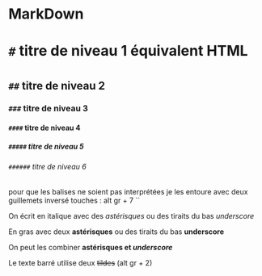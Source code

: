 # MarkDown  

# `#` titre de niveau 1 équivalent HTML <h1></h1>
## `##` titre de niveau 2
###  `###` titre de niveau 3
#### `####` titre de niveau 4
##### `#####` titre de niveau 5
###### `######` titre de niveau 6

pour que les balises ne soient pas interprétées je les entoure avec deux guillemets inversé touches : alt gr + 7 ``

On écrit en italique avec des *astérisques* ou des tiraits du bas _underscore_

En gras avec deux **astérisques** ou des tiraits du bas __underscore__

On peut les combiner **astérisques et _underscore_**

Le texte barré utilise deux ~~tildes~~ (alt gr + 2)
